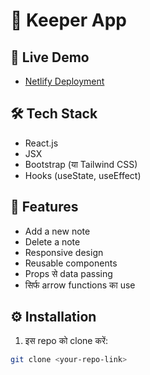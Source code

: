 # 📝 Keeper App


## 🚀 Live Demo

- [Netlify Deployment](https://strong-melomakarona-d38959.netlify.app)

## 🛠 Tech Stack

- React.js
- JSX
- Bootstrap (या Tailwind CSS)
- Hooks (useState, useEffect)

## 🎯 Features

- Add a new note
- Delete a note
- Responsive design
- Reusable components
- Props से data passing
- सिर्फ arrow functions का use

## ⚙️ Installation

1. इस repo को clone करें:

```bash
git clone <your-repo-link>
